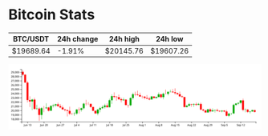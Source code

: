 # Bitcoin Stats

BTC/USDT|24h change|24h high|24h low|
|---|---|---|---|
|$19689.64|-1.91%|$20145.76|$19607.26|

<img src="./chart.svg">
